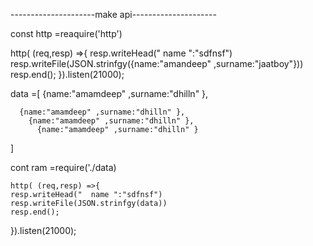   ---------------------make api--------------------- 

  const http =reaquire('http')

  http( (req,resp) =>{
    resp.writeHead("  name ":"sdfnsf")
    resp.writeFile(JSON.strinfgy({name:"amandeep" ,surname:"jaatboy"}))
    resp.end();
  }).listen(21000);


  <!--  add  ultioel data  -->

  data =[
    {name:"amamdeep" ,surname:"dhilln" },

      {name:"amamdeep" ,surname:"dhilln" },
        {name:"amamdeep" ,surname:"dhilln" },
          {name:"amamdeep" ,surname:"dhilln" }

  
  
  ]

  <!-- import  -->
  cont ram =require('./data)

    http( (req,resp) =>{
    resp.writeHead("  name ":"sdfnsf")
    resp.writeFile(JSON.strinfgy(data))
    resp.end();
  }).listen(21000);